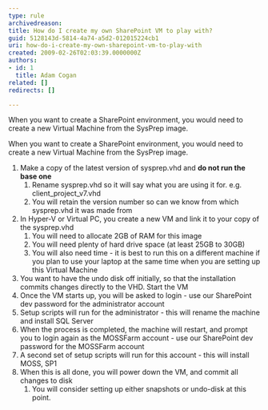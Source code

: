 ```yaml
---
type: rule
archivedreason: 
title: How do I create my own SharePoint VM to play with?
guid: 5128143d-5814-4a74-a5d2-012015224cb1
uri: how-do-i-create-my-own-sharepoint-vm-to-play-with
created: 2009-02-26T02:03:39.0000000Z
authors:
- id: 1
  title: Adam Cogan
related: []
redirects: []

---
```


When you want to create a SharePoint environment, you would need to create a new Virtual Machine from the SysPrep image.  
<!--endintro-->

When you want to create a SharePoint environment, you would need to create a new Virtual Machine from the SysPrep image.

1. Make a copy of the latest version of sysprep.vhd and  **do not run the base one**
    1. Rename sysprep.vhd so it will say what you are using it for.
e.g. client\_project\_v7.vhd
    2. You will retain the version number so can we know from which sysprep.vhd it was made from
2. In Hyper-V or Virtual PC, you create a new VM and link it to your copy of the sysprep.vhd
    1. You will need to allocate 2GB of RAM for this image
    2. You will need plenty of hard drive space (at least 25GB to 30GB)
    3. You will also need time - it is best to run this on a different machine if you plan to use your laptop at the same time when you are setting up this Virtual Machine
3. You want to have the undo disk off initially, so that the installation commits changes directly to the VHD. Start the VM
4. Once the VM starts up, you will be asked to login - use our SharePoint dev password for the administrator account
5. Setup scripts will run for the administrator - this will rename the machine and install SQL Server
6. When the process is completed, the machine will restart, and prompt you to login again as the MOSSFarm account - use our SharePoint dev password for the MOSSFarm account
7. A second set of setup scripts will run for this account - this will install MOSS, SP1
8. When this is all done, you will power down the VM, and commit all changes to disk
    1. You will consider setting up either snapshots or undo-disk at this point.
